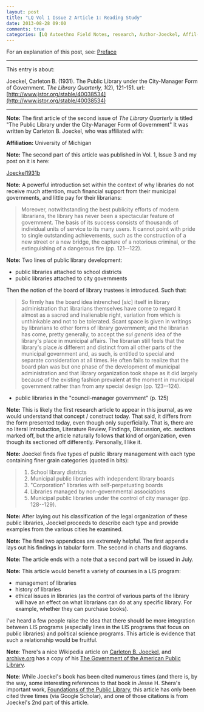 ```yaml
---
layout: post
title: "LQ Vol 1 Issue 2 Article 1: Reading Study"
date: 2013-08-28 09:00
comments: true
categories: [LQ Autoethno Field Notes, research, Author-Joeckel, Affil-University of Michigan]
---
```


For an explanation of this post, see:
[Preface](/blog/2013/08/14/lq-autoethnography-research-journal-preface/)

---

This entry is about:

Joeckel, Carleton B. (1931). The Public Library under the
City-Manager Form of Government. *The Library Quarterly, 1*(2),
121-151. url:[http://www.jstor.org/stable/40038534](http://www.jstor.org/stable/40038534)

---

**Note:** The first article of the second issue of *The Library
Quarterly* is titled "The Public Library under the City-Manager
Form of Government" It was written by Carleton B. Joeckel, who was
affiliated with:

**Affiliation:** University of Michigan

**Note:** The second part of this article was published in Vol. 1,
Issue 3 and my post on it is here:

[Joeckel1931b](/blog/2013/09/27/lq-vol-1-issue-3-article-6-reading-study/)

**Note:** A powerful introduction set within the context of why
libraries do not receive much attention, much financial support
from their municipal governments, and little pay for their
librarians:

> Moreover, notwithstanding the best publicity efforts of modern
> librarians, the library has never been a spectacular feature of
> government. The basis of its success consists of thousands of
> individual units of service to its many users. It cannot point
> with pride to single outstanding achievements, such as the
> construction of a new street or a new bridge, the capture of a
> notorious criminal, or the extinguishing of a dangerous fire
> (pp. 121--122).

**Note:** Two lines of public library development:

- public libraries attached to school districts
- public libraries attached to city governments

Then the notion of the board of library trustees is introduced.
Such that:

> So firmly has the board idea intrenched \[*sic*\] itself in
> library administration that librarians themselves have come to
> regard it almost as a sacred and inalienable right, variation
> from which is unthinkable and not to be tolerated. Scant space
> is given in writings by librarians to other forms of library
> government; and the librarian has come, pretty generally, to
> accept the *sui generis* idea of the library's place in
> municipal affairs. The librarian still feels that the library's
> place *is* different and distinct from all other parts of the
> municipal government and, as such, is entitled to special and
> separate consideration at all times. He often fails to realize
> that the board plan was but one phase of the development of
> municipal administration and that library organization took
> shape as it did largely because of the existing fashion
> prevalent at the moment in municipal government rather than from
> any special design (pp. 123--124).

- public libraries in the "council-manager government" (p. 125)

**Note:** This is likely the first research article to appear in
this journal, as we would understand that concept / construct
today. That said, it differs from the form presented today, even
though only superficially. That is, there are no literal
Introduction, Literature Review, Findings, Discussion, etc.
sections marked off, but the article naturally follows that kind
of organization, even though its sectioned off differently.
Personally, I like it.

**Note:** Joeckel finds five types of public library management
with each type containing finer grain categories (quoted in bits):

> 1. School library districts
> 2. Municipal public libraries with independent library boards
> 3. "Corporation" libraries with self-perpetuating boards
> 4. Libraries managed by non-governmental associations
> 5. Municipal public libraries under the control of city manager
   (pp. 128--129).

**Note:** After laying out his classification of the legal
organization of these public libraries, Joeckel proceeds to
describe each type and provide examples from the various cities he
examined. 

**Note:** The final two appendices are extremely helpful. The
first appendix lays out his findings in tabular form. The second
in charts and diagrams.

**Note:** The article ends with a note that a second part will be
issued in July.

**Note:** This article would benefit a variety of courses in a LIS
program:

- management of libraries
- history of libraries
- ethical issues in libraries (as the control of various parts of
  the library will have an effect on what librarians can do at any
  specific library. For example, whether they can purchase books).

I've heard a few people raise the idea that there should be more
integration between LIS programs (especially lines in the LIS
programs that focus on public libraries) and political science
programs. This article is evidence that such a relationship would
be fruitful.

**Note**: There's a nice Wikipedia article on [Carleton B.
Joeckel](http://en.wikipedia.org/wiki/Carleton_B._Joeckel), and
[archive.org](http://archive.org) has a copy of his [The
Government of the American Public
Library](http://archive.org/details/governmentofthea010579mbp).

**Note**: While Joeckel's book has been cited numerous times (and
there is, by the way, some interesting references to that book in
Jesse H. Shera's important work, [Foundations of the Public
Library](http://archive.org/details/foundationsofthe012037mbp),
this article has only been cited three times (via Google Scholar),
and one of those citations is from Joeckel's 2nd part of this
article.
